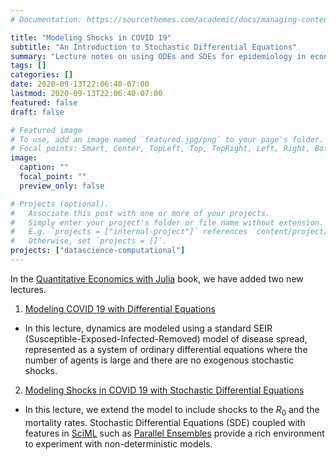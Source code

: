```yaml
---
# Documentation: https://sourcethemes.com/academic/docs/managing-content/

title: "Modeling Shocks in COVID 19"
subtitle: "An Introduction to Stochastic Differential Equations"
summary: "Lecture notes on using ODEs and SDEs for epidemiology in economics"
tags: []
categories: []
date: 2020-09-13T22:06:40-07:00
lastmod: 2020-09-13T22:06:40-07:00
featured: false
draft: false

# Featured image
# To use, add an image named `featured.jpg/png` to your page's folder.
# Focal points: Smart, Center, TopLeft, Top, TopRight, Left, Right, BottomLeft, Bottom, BottomRight.
image:
  caption: ""
  focal_point: ""
  preview_only: false

# Projects (optional).
#   Associate this post with one or more of your projects.
#   Simply enter your project's folder or file name without extension.
#   E.g. `projects = ["internal-project"]` references `content/project/deep-learning/index.md`.
#   Otherwise, set `projects = []`.
projects: ["datascience-computational"]
---
```

In the [Quantitative Economics with Julia](https://julia.quantecon.org) book, we have added two new lectures.

1. [Modeling COVID 19 with Differential Equations](https://julia.quantecon.org/continuous_time/seir_model.html)
- In this lecture, dynamics are modeled using a standard SEIR (Susceptible-Exposed-Infected-Removed) model of disease spread, represented as a system of ordinary differential equations where the number of agents is large and there are no exogenous stochastic shocks.
2. [Modeling Shocks in COVID 19 with Stochastic Differential Equations](https://julia.quantecon.org/continuous_time/covid_sde.html)
- In this lecture, we extend the model to include shocks to the $R_0$ and the mortality rates.  Stochastic Differential Equations (SDE) coupled with features in [SciML](https://diffeq.sciml.ai/) such as [Parallel Ensembles](https://diffeq.sciml.ai/dev/features/ensemble/#ensemble) provide a rich environment to experiment with non-deterministic models.